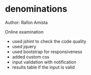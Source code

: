 # denominations
Author: Rafon Amista

Online examination

- used jshint to check the code quality
- used jquery
- used bootstrap for responsiveness
- added custom css
- input validation with notification
- results table if the input is valid

